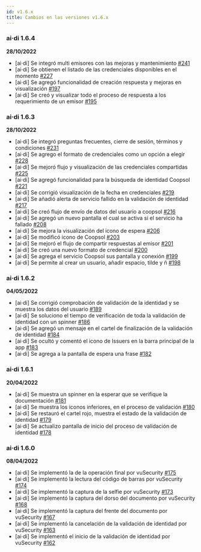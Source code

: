 ```yaml
---
id: v1.6.x
title: Cambios en las versiones v1.6.x
---
```


### ai·di 1.6.4
**28/10/2022**
- [ai·di] Se integró multi emisores con las mejoras y mantenimiento [#241](https://github.com/ong-bitcoin-argentina/DIDI-SSI-Mobile/pull/241)
- [ai·di] Se obtienen el listado de las credenciales disponibles en el momento [#227](https://github.com/ong-bitcoin-argentina/DIDI-SSI-Mobile/pull/227)
- [ai·di] Se agregó funcionalidad de creación respuesta y mejoras en visualización [#197](https://github.com/ong-bitcoin-argentina/DIDI-SSI-Mobile/pull/197)
- [ai·di] Se creó y visualizar todo el proceso de respuesta a los requerimiento de un emisor [#195](https://github.com/ong-bitcoin-argentina/DIDI-SSI-Mobile/pull/195)
### ai·di 1.6.3
**28/10/2022**
- [ai·di] Se integró preguntas frecuentes, cierre de sesión, términos y condiciones [#231](https://github.com/ong-bitcoin-argentina/DIDI-SSI-Mobile/pull/231)
- [ai·di] Se agrego el formato de credenciales como un opción a elegir [#228](https://github.com/ong-bitcoin-argentina/DIDI-SSI-Mobile/pull/228)
- [ai·di] Se mejoró flujo y visualización de las credenciales compartidas [#225](https://github.com/ong-bitcoin-argentina/DIDI-SSI-Mobile/pull/225)
- [ai·di] Se agregó funcionalidad para la búsqueda de identidad Coopsol [#221](https://github.com/ong-bitcoin-argentina/DIDI-SSI-Mobile/pull/221)
- [ai·di] Se corrigió visualización de la fecha en credenciales [#219](https://github.com/ong-bitcoin-argentina/DIDI-SSI-Mobile/pull/219)
- [ai·di] Se añadió alerta de servicio fallido en la validación de identidad [#217](https://github.com/ong-bitcoin-argentina/DIDI-SSI-Mobile/pull/217)
- [ai·di] Se creó flujo de envío de datos del usuario a coopsol [#216](https://github.com/ong-bitcoin-argentina/DIDI-SSI-Mobile/pull/216)
- [ai·di] Se agregó un nuevo pantalla el cual se activa si el servicio ha fallado [#208](https://github.com/ong-bitcoin-argentina/DIDI-SSI-Mobile/pull/208)
- [ai·di] Se mejora la visualización del icono de espera [#206](https://github.com/ong-bitcoin-argentina/DIDI-SSI-Mobile/pull/206)
- [ai·di] Se modificó icono de Coopsol [#203](https://github.com/ong-bitcoin-argentina/DIDI-SSI-Mobile/pull/203)
- [ai·di] Se mejoró el flujo de compartir respuestas al emisor [#201](https://github.com/ong-bitcoin-argentina/DIDI-SSI-Mobile/pull/201)
- [ai·di] Se creó una nuevo formato de credencial [#200](https://github.com/ong-bitcoin-argentina/DIDI-SSI-Mobile/pull/200)
- [ai·di] Se agrega el servicio Coopsol sus pantalla y conexión [#199](https://github.com/ong-bitcoin-argentina/DIDI-SSI-Mobile/pull/199)
- [ai·di] Se permite al crear un usuario, añadir espacio, tilde y ñ [#198](https://github.com/ong-bitcoin-argentina/DIDI-SSI-Mobile/pull/198)

### ai·di 1.6.2
**04/05/2022**

- [ai·di] Se corrigió comprobación de validación de la identidad y se muestra los datos del usuario [#189](https://github.com/ong-bitcoin-argentina/DIDI-SSI-Mobile/pull/189)
- [ai·di] Se soluciono el tiempo de verificación de toda la validación de identidad con un spinner [#186](https://github.com/ong-bitcoin-argentina/DIDI-SSI-Mobile/pull/186)
- [ai·di] Se agregó un mensaje en el cartel de finalización de la validación de identidad [#184](https://github.com/ong-bitcoin-argentina/DIDI-SSI-Mobile/pull/184)
- [ai·di]  Se ocultó y comentó el icono de Issuers en la barra principal de la app [#183](https://github.com/ong-bitcoin-argentina/DIDI-SSI-Mobile/pull/183)
- [ai·di]  Se agrega a la pantalla de espera una frase [#182](https://github.com/ong-bitcoin-argentina/DIDI-SSI-Mobile/pull/182)

### ai·di 1.6.1
**20/04/2022**

- [ai·di]  Se muestra un spinner en la esperar que se verifique la documentación [#181](https://github.com/ong-bitcoin-argentina/DIDI-SSI-Mobile/pull/181)
- [ai·di] Se muestra los iconos inferiores, en el proceso de validación [#180](https://github.com/ong-bitcoin-argentina/DIDI-SSI-Mobile/pull/180)
- [ai·di] Se restauró el cartel rojo, muestra el estado de la validación de identidad [#179](https://github.com/ong-bitcoin-argentina/DIDI-SSI-Mobile/pull/179)
- [ai·di]  Se actualizo pantalla de inicio del proceso de validación de identidad [#178](https://github.com/ong-bitcoin-argentina/DIDI-SSI-Mobile/pull/178)

### ai·di 1.6.0
**08/04/2022**
- [ai·di] Se implementó la de la operación final por vuSecurity [#175](https://github.com/ong-bitcoin-argentina/DIDI-SSI-Mobile/pull/175)
- [ai·di] Se implementó la lectura del código de barras por vuSecurity [#174](https://github.com/ong-bitcoin-argentina/DIDI-SSI-Mobile/pull/174)
- [ai·di] Se implementó la captura de la selfie por vuSecurity [#173](https://github.com/ong-bitcoin-argentina/DIDI-SSI-Mobile/pull/173)
- [ai·di] Se implementó la captura del dorso del documento por vuSecurity [#168](https://github.com/ong-bitcoin-argentina/DIDI-SSI-Mobile/pull/168)
- [ai·di] Se implementó la captura del frente del documento por vuSecurity [#167](https://github.com/ong-bitcoin-argentina/DIDI-SSI-Mobile/pull/167)
- [ai·di] Se implementó la cancelación de la validación de identidad por vuSecurity [#163](https://github.com/ong-bitcoin-argentina/DIDI-SSI-Mobile/pull/163)
- [ai·di] Se implementó el inicio de la validación de identidad por vuSecurity [#162](https://github.com/ong-bitcoin-argentina/DIDI-SSI-Mobile/pull/162)
